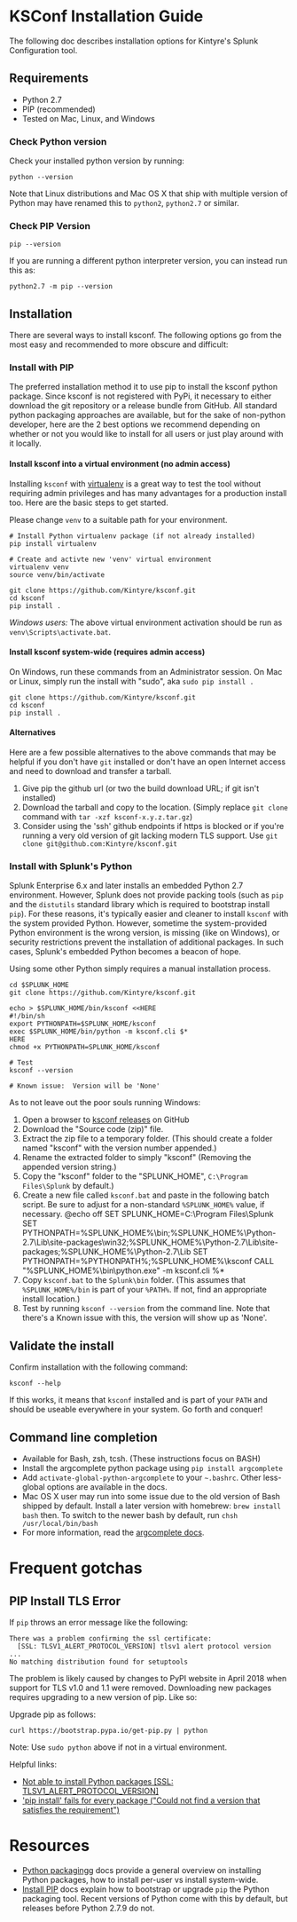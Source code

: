 # KSConf Installation Guide

The following doc describes installation options for Kintyre's Splunk Configuration tool.

## Requirements

 * Python 2.7
 * PIP (recommended)
 * Tested on Mac, Linux, and Windows


### Check Python version

Check your installed python version by running:

    python --version

Note that Linux distributions and Mac OS X that ship with multiple version of Python may have
renamed this to `python2`, `python2.7` or similar.

### Check PIP Version

    pip --version

If you are running a different python interpreter version, you can instead run this as:

    python2.7 -m pip --version


## Installation

There are several ways to install ksconf.  The following options go from the most easy and
recommended to more obscure and difficult:


### Install with PIP

The preferred installation method it to use pip to install the ksconf python package.  Since ksconf
is not registered with PyPi, it necessary to either download the git repository or a release bundle
from GitHub.  All standard python packaging approaches are available, but for the sake of non-python
developer, here are the 2 best options we recommend depending on whether or not you would like to
install for all users or just play around with it locally.


#### Install ksconf into a virtual environment (no admin access)

Installing `ksconf` with [virtualenv][virtualenv] is a great way to test the tool without requiring
admin privileges and has many advantages for a production install too.  Here are the basic steps to
get started.

Please change `venv` to a suitable path for your environment.

    # Install Python virtualenv package (if not already installed)
    pip install virtualenv

    # Create and activte new 'venv' virtual environment
    virtualenv venv
    source venv/bin/activate

    git clone https://github.com/Kintyre/ksconf.git
    cd ksconf
    pip install .


*Windows users:*  The above virtual environment activation should be run as
`venv\Scripts\activate.bat`.


#### Install ksconf system-wide (requires admin access)

On Windows, run these commands from an Administrator session.  On Mac or
Linux, simply run the install with "sudo", aka `sudo pip install .`

    git clone https://github.com/Kintyre/ksconf.git
    cd ksconf
    pip install .

#### Alternatives

Here are a few possible alternatives to the above commands that may be helpful if you don't have
`git` installed or don't have an open Internet access and need to download and transfer a tarball.

 1.  Give pip the github url (or two the build download URL; if git isn't installed)
 1.  Download the tarball and copy to the location.  (Simply replace `git clone` command with
     `tar -xzf ksconf-x.y.z.tar.gz`)
 1.  Consider using the 'ssh' github endpoints if https is blocked or if you're running a very old
     version of git lacking modern TLS support.  Use `git clone git@github.com:Kintyre/ksconf.git`


### Install with Splunk's Python

Splunk Enterprise 6.x and later installs an embedded Python 2.7 environment.
However, Splunk does not provide packing tools (such as `pip` and the `distutils` standard library
which is required to bootstrap install `pip`).  For these reasons, it's typically easier and cleaner
to install `ksconf` with the system provided Python.  However, sometime the system-provided Python
environment is the wrong version, is missing (like on Windows), or security restrictions prevent the
installation of additional packages.  In such cases, Splunk's embedded Python becomes a beacon of
hope.

Using some other Python simply requires a manual installation process.

    cd $SPLUNK_HOME
    git clone https://github.com/Kintyre/ksconf.git

    echo > $SPLUNK_HOME/bin/ksconf <<HERE
    #!/bin/sh
    export PYTHONPATH=$SPLUNK_HOME/ksconf
    exec $SPLUNK_HOME/bin/python -m ksconf.cli $*
    HERE
    chmod +x PYTHONPATH=SPLUNK_HOME/ksconf

    # Test
    ksconf --version

    # Known issue:  Version will be 'None'

As to not leave out the poor souls running Windows:

 1. Open a browser to [ksconf releases](https://github.com/Kintyre/ksconf/releases/latest) on GitHub
 2. Download the "Source code (zip)" file.
 3. Extract the zip file to a temporary folder.  (This should create a folder named "ksconf" with
    the version number appended.)
 4. Rename the extracted folder to simply "ksconf" (Removing the appended version string.)
 5. Copy the "ksconf" folder to the "SPLUNK_HOME", `C:\Program Files\Splunk` by default.)
 6. Create a new file called `ksconf.bat` and paste in the following batch script.  Be sure to
    adjust for a non-standard `%SPLUNK_HOME%` value, if necessary.
        @echo off
        SET SPLUNK_HOME=C:\Program Files\Splunk
        SET PYTHONPATH=%SPLUNK_HOME%\bin;%SPLUNK_HOME%\Python-2.7\Lib\site-packages\win32;%SPLUNK_HOME%\Python-2.7\Lib\site-packages;%SPLUNK_HOME%\Python-2.7\Lib
        SET PYTHONPATH=%PYTHONPATH%;%SPLUNK_HOME%\ksconf
        CALL "%SPLUNK_HOME%\bin\python.exe" -m ksconf.cli %*
 7. Copy `ksconf.bat` to the `Splunk\bin` folder.  (This assumes that `%SPLUNK_HOME%/bin` is part of
    your `%PATH%`.  If not, find an appropriate install location.)
 8. Test by running `ksconf --version` from the command line.
    Note that there's a Known issue with this, the version will show up as 'None'.


## Validate the install

Confirm installation with the following command:

    ksconf --help

If this works, it means that `ksconf` installed and is part of your `PATH` and should be useable
everywhere in your system.  Go forth and conquer!


## Command line completion

 * Available for Bash, zsh, tcsh.  (These instructions focus on BASH)
 * Install the argcomplete python package using `pip install argcomplete`
 * Add `activate-global-python-argcomplete` to your `~.bashrc`.
   Other less-global options are available in the docs.
 * Mac OS X user may run into some issue due to the old version of Bash shipped by default.
   Install a later version with homebrew:   `brew install bash` then.  To switch to the newer bash
   by default, run `chsh /usr/local/bin/bash`
 * For more information, read the [argcomplete docs][argcomplete].


# Frequent gotchas

## PIP Install TLS Error

If `pip` throws an error message like the following:

    There was a problem confirming the ssl certificate:
      [SSL: TLSV1_ALERT_PROTOCOL_VERSION] tlsv1 alert protocol version
    ...
    No matching distribution found for setuptools


The problem is likely caused by changes to PyPI website in April 2018 when support for TLS v1.0 and
1.1 were removed.  Downloading new packages requires upgrading to a new version of pip.  Like so:

Upgrade pip as follows:

    curl https://bootstrap.pypa.io/get-pip.py | python

Note:  Use `sudo python` above if not in a virtual environment.

Helpful links:

 * [Not able to install Python packages [SSL: TLSV1_ALERT_PROTOCOL_VERSION]](https://stackoverflow.com/a/49769015/315892)
 * ['pip install' fails for every package ("Could not find a version that satisfies the requirement")](https://stackoverflow.com/a/49748494/315892)


# Resources

 * [Python packagingg](https://docs.python.org/2.7/installing/index.html) docs provide a general
   overview on installing Python packages, how to install per-user vs install system-wide.
 * [Install PIP](https://pip.pypa.io/en/stable/installing) docs explain how to bootstrap or upgrade
   `pip` the Python packaging tool.  Recent versions of Python come with this by default, but
   releases before Python 2.7.9 do not.




[argcomplete]: https://argcomplete.readthedocs.io/en/latest/
[virtualenv]: https://virtualenv.pypa.io/en/stable/
